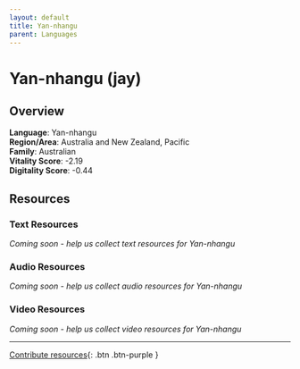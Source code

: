 ```yaml
---
layout: default
title: Yan-nhangu
parent: Languages
---
```


# Yan-nhangu (jay)

## Overview

**Language**: Yan-nhangu  
**Region/Area**: Australia and New Zealand, Pacific  
**Family**: Australian  
**Vitality Score**: -2.19  
**Digitality Score**: -0.44  

## Resources

### Text Resources
*Coming soon - help us collect text resources for Yan-nhangu*

### Audio Resources
*Coming soon - help us collect audio resources for Yan-nhangu*

### Video Resources
*Coming soon - help us collect video resources for Yan-nhangu*

---

[Contribute resources](https://fairtrain.github.io/){: .btn .btn-purple }
